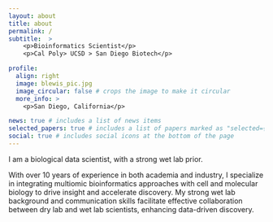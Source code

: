 ```yaml
---
layout: about
title: about
permalink: /
subtitle:  >
    <p>Bioinformatics Scientist</p>
    <p>Cal Poly> UCSD > San Diego Biotech</p>

profile:
  align: right
  image: blewis_pic.jpg
  image_circular: false # crops the image to make it circular
  more_info: >
    <p>San Diego, California</p>

news: true # includes a list of news items
selected_papers: true # includes a list of papers marked as "selected={true}"
social: true # includes social icons at the bottom of the page
---
```


I am a biological data scientist, with a strong wet lab prior.

With over 10 years of experience in both academia and industry, I specialize in integrating multiomic bioinformatics approaches with cell and molecular biology to drive insight and accelerate discovery. My strong wet lab background and communication skills facilitate effective collaboration between dry lab and wet lab scientists, enhancing data-driven discovery.




